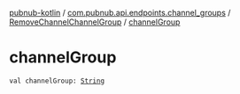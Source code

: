 [pubnub-kotlin](../../index.md) / [com.pubnub.api.endpoints.channel_groups](../index.md) / [RemoveChannelChannelGroup](index.md) / [channelGroup](./channel-group.md)

# channelGroup

`val channelGroup: `[`String`](https://kotlinlang.org/api/latest/jvm/stdlib/kotlin/-string/index.html)